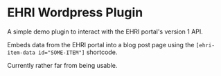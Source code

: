 EHRI Wordpress Plugin
=====================

A simple demo plugin to interact with the EHRI portal's version 1 API.

Embeds data from the EHRI portal into a blog post page using the `[ehri-item-data id="SOME-ITEM"]` shortcode.

Currently rather far from being usable.

